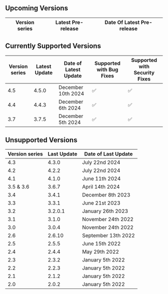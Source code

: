 ## Upcoming Versions

| Version series | Latest Pre-release | Date Of Latest Pre-release |
|-|-|-|

## Currently Supported Versions

| Version series | Latest Update | Date of Latest Update | Supported with Bug Fixes | Supported with Security Fixes |
|-|-|-|-|-|
| 4.5 | 4.5.0 | December 10th 2024 | :white_check_mark: | :white_check_mark: | 
| 4.4 | 4.4.3 | December 6th 2024 | :white_check_mark: | :white_check_mark: | 
| 3.7 | 3.7.5 | December 5th 2024 |:white_check_mark: | :white_check_mark: | 

## Unsupported Versions

| Version series | Last Update | Date of Last Update |
|-|-|-|
| 4.3 | 4.3.0 | July 22nd 2024 |
| 4.2 | 4.2.2 | July 22nd 2024 |
| 4.1 | 4.1.0 | June 11th 2024 | 
| 3.5 & 3.6 | 3.6.7 | April 14th 2024 |
| 3.4 | 3.4.1 | December 8th 2023 |
| 3.3 | 3.3.1 | June 21st 2023 |
| 3.2 | 3.2.0.1 | January 26th 2023 |
| 3.1 | 3.1.0 | November 24th 2022 |
| 3.0 | 3.0.4 | November 24th 2022 |
| 2.6 | 2.6.10 | September 13th 2022 |
| 2.5 | 2.5.5 | June 15th 2022 |
| 2.4 | 2.4.4 | May 29th 2022 | 
| 2.3 | 2.3.2 | January 5th 2022 |
| 2.2 | 2.2.3 | January 5th 2022 | 
| 2.1 | 2.1.2 | January 5th 2022 |
| 2.0 | 2.0.2 | January 5th 2022 |
